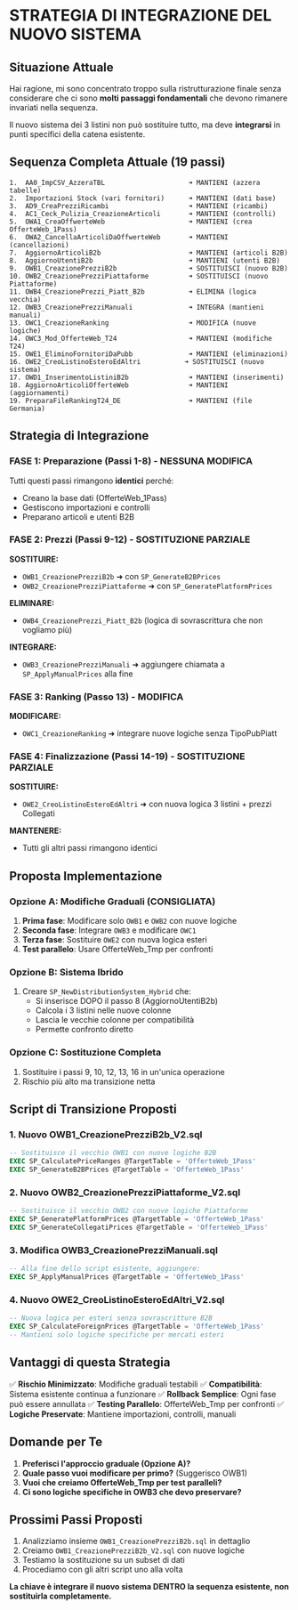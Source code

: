 # STRATEGIA DI INTEGRAZIONE DEL NUOVO SISTEMA

## Situazione Attuale

Hai ragione, mi sono concentrato troppo sulla ristrutturazione finale senza considerare che ci sono **molti passaggi fondamentali** che devono rimanere invariati nella sequenza. 

Il nuovo sistema dei 3 listini non può sostituire tutto, ma deve **integrarsi** in punti specifici della catena esistente.

## Sequenza Completa Attuale (19 passi)

```
1.  AA0_ImpCSV_AzzeraTBL                     ➜ MANTIENI (azzera tabelle)
2.  Importazioni Stock (vari fornitori)      ➜ MANTIENI (dati base)
3.  AD9_CreaPrezziRicambi                    ➜ MANTIENI (ricambi)
4.  AC1_Ceck_Pulizia_CreazioneArticoli       ➜ MANTIENI (controlli)
5.  OWA1_CreaOffwerteWeb                     ➜ MANTIENI (crea OfferteWeb_1Pass)
6.  OWA2_CancellaArticoliDaOffwerteWeb       ➜ MANTIENI (cancellazioni)
7.  AggiornoArticoliB2b                      ➜ MANTIENI (articoli B2B)
8.  AggiornoUtentiB2b                        ➜ MANTIENI (utenti B2B)
9.  OWB1_CreazionePrezziB2b                  ➜ SOSTITUISCI (nuovo B2B)
10. OWB2_CreazionePrezziPiattaforme          ➜ SOSTITUISCI (nuovo Piattaforme)
11. OWB4_CreazionePrezzi_Piatt_B2b           ➜ ELIMINA (logica vecchia)
12. OWB3_CreazionePrezziManuali              ➜ INTEGRA (mantieni manuali)
13. OWC1_CreazioneRanking                    ➜ MODIFICA (nuove logiche)
14. OWC3_Mod_OfferteWeb_T24                  ➜ MANTIENI (modifiche T24)
15. OWE1_EliminoFornitoriDaPubb              ➜ MANTIENI (eliminazioni)
16. OWE2_CreoListinoEsteroEdAltri           ➜ SOSTITUISCI (nuovo sistema)
17. OWD1_InserimentoListiniB2b               ➜ MANTIENI (inserimenti)
18. AggiornoArticoliOfferteWeb               ➜ MANTIENI (aggiornamenti)
19. PreparaFileRankingT24_DE                 ➜ MANTIENI (file Germania)
```

## Strategia di Integrazione

### FASE 1: Preparazione (Passi 1-8) - NESSUNA MODIFICA
Tutti questi passi rimangono **identici** perché:
- Creano la base dati (OfferteWeb_1Pass)
- Gestiscono importazioni e controlli
- Preparano articoli e utenti B2B

### FASE 2: Prezzi (Passi 9-12) - SOSTITUZIONE PARZIALE

**SOSTITUIRE:**
- `OWB1_CreazionePrezziB2b` ➜ con `SP_GenerateB2BPrices`
- `OWB2_CreazionePrezziPiattaforme` ➜ con `SP_GeneratePlatformPrices`

**ELIMINARE:**
- `OWB4_CreazionePrezzi_Piatt_B2b` (logica di sovrascrittura che non vogliamo più)

**INTEGRARE:**
- `OWB3_CreazionePrezziManuali` ➜ aggiungere chiamata a `SP_ApplyManualPrices` alla fine

### FASE 3: Ranking (Passo 13) - MODIFICA

**MODIFICARE:**
- `OWC1_CreazioneRanking` ➜ integrare nuove logiche senza TipoPubPiatt

### FASE 4: Finalizzazione (Passi 14-19) - SOSTITUZIONE PARZIALE

**SOSTITUIRE:**
- `OWE2_CreoListinoEsteroEdAltri` ➜ con nuova logica 3 listini + prezzi Collegati

**MANTENERE:**
- Tutti gli altri passi rimangono identici

## Proposta Implementazione

### Opzione A: Modifiche Graduali (CONSIGLIATA)

1. **Prima fase**: Modificare solo `OWB1` e `OWB2` con nuove logiche
2. **Seconda fase**: Integrare `OWB3` e modificare `OWC1`
3. **Terza fase**: Sostituire `OWE2` con nuova logica esteri
4. **Test parallelo**: Usare OfferteWeb_Tmp per confronti

### Opzione B: Sistema Ibrido

1. Creare `SP_NewDistributionSystem_Hybrid` che:
   - Si inserisce DOPO il passo 8 (AggiornoUtentiB2b)
   - Calcola i 3 listini nelle nuove colonne
   - Lascia le vecchie colonne per compatibilità
   - Permette confronto diretto

### Opzione C: Sostituzione Completa

1. Sostituire i passi 9, 10, 12, 13, 16 in un'unica operazione
2. Rischio più alto ma transizione netta

## Script di Transizione Proposti

### 1. Nuovo OWB1_CreazionePrezziB2b_V2.sql
```sql
-- Sostituisce il vecchio OWB1 con nuove logiche B2B
EXEC SP_CalculatePriceRanges @TargetTable = 'OfferteWeb_1Pass'
EXEC SP_GenerateB2BPrices @TargetTable = 'OfferteWeb_1Pass'
```

### 2. Nuovo OWB2_CreazionePrezziPiattaforme_V2.sql
```sql
-- Sostituisce il vecchio OWB2 con nuove logiche Piattaforme
EXEC SP_GeneratePlatformPrices @TargetTable = 'OfferteWeb_1Pass'
EXEC SP_GenerateCollegatiPrices @TargetTable = 'OfferteWeb_1Pass'
```

### 3. Modifica OWB3_CreazionePrezziManuali.sql
```sql
-- Alla fine dello script esistente, aggiungere:
EXEC SP_ApplyManualPrices @TargetTable = 'OfferteWeb_1Pass'
```

### 4. Nuovo OWE2_CreoListinoEsteroEdAltri_V2.sql
```sql
-- Nuova logica per esteri senza sovrascritture B2B
EXEC SP_CalculateForeignPrices @TargetTable = 'OfferteWeb_1Pass'
-- Mantieni solo logiche specifiche per mercati esteri
```

## Vantaggi di questa Strategia

✅ **Rischio Minimizzato**: Modifiche graduali testabili
✅ **Compatibilità**: Sistema esistente continua a funzionare
✅ **Rollback Semplice**: Ogni fase può essere annullata
✅ **Testing Parallelo**: OfferteWeb_Tmp per confronti
✅ **Logiche Preservate**: Mantiene importazioni, controlli, manuali

## Domande per Te

1. **Preferisci l'approccio graduale (Opzione A)?**
2. **Quale passo vuoi modificare per primo?** (Suggerisco OWB1)
3. **Vuoi che creiamo OfferteWeb_Tmp per test paralleli?**
4. **Ci sono logiche specifiche in OWB3 che devo preservare?**

## Prossimi Passi Proposti

1. Analizziamo insieme `OWB1_CreazionePrezziB2b.sql` in dettaglio
2. Creiamo `OWB1_CreazionePrezziB2b_V2.sql` con nuove logiche
3. Testiamo la sostituzione su un subset di dati
4. Procediamo con gli altri script uno alla volta

**La chiave è integrare il nuovo sistema DENTRO la sequenza esistente, non sostituirla completamente.** 